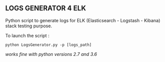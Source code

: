 ## LOGS GENERATOR 4 ELK

Python script to generate logs for ELK (Elasticsearch - Logstash - Kibana) stack testing purpose.

To launch the script :
```
python LogsGenerator.py -p [logs_path]
```
_works fine with python versions 2.7 and 3.6_
